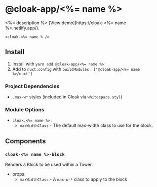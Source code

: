# @cloak-app/<%= name %>

<%= description %>  [View demo](https://cloak-<%= name %>.netlify.app/).

```vue
<cloak-<%= name % />
```

## Install

1. Install with `yarn add @cloak-app/<%= name %>`
2. Add to `nuxt.config` with `buildModules: ['@cloak-app/<%= name %>/nuxt']`

### Project Dependencies

- `.max-w*` styles (included in Cloak via `whitespace.styl`)

### Module Options

- `cloak.<%= name %>:`
  - `maxWidthClass` - The default max-width class to use for the block.

## Components

### `cloak-<%= name %>-block`

Renders a Block to be used within a Tower.

- props:
  - `maxWidthClass` - A `max-w-*` class to apply to the block
